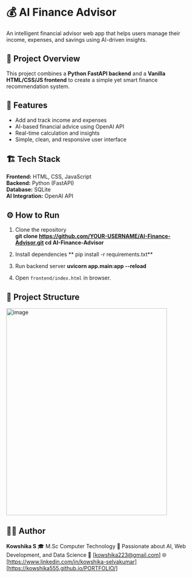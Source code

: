 
# 💰 AI Finance Advisor

An intelligent financial advisor web app that helps users manage their income, expenses, and savings using AI-driven insights.

## 🚀 Project Overview
This project combines a **Python FastAPI backend** and a **Vanilla HTML/CSS/JS frontend** to create a simple yet smart finance recommendation system.

## 🧠 Features
- Add and track income and expenses  
- AI-based financial advice using OpenAI API  
- Real-time calculation and insights  
- Simple, clean, and responsive user interface  

## 🏗️ Tech Stack
**Frontend:** HTML, CSS, JavaScript  
**Backend:** Python (FastAPI)  
**Database:** SQLite  
**AI Integration:** OpenAI API  

## ⚙️ How to Run
1. Clone the repository  
   **git clone https://github.com/YOUR-USERNAME/AI-Finance-Advisor.git
   cd AI-Finance-Advisor**

2. Install dependencies
  ** pip install -r requirements.txt**

3. Run backend server
   **uvicorn app.main:app --reload**

4. Open `frontend/index.html` in browser.

## 📂 Project Structure

<img width="424" height="546" alt="image" src="https://github.com/user-attachments/assets/ccd9821a-3ed9-4ad6-8304-1f727caf3224" />


## 👩‍💻 Author

**Kowshika S**
🎓 M.Sc Computer Technology
💼 Passionate about AI, Web Development, and Data Science
📧 [kowshika223@gmail.com]
🌐 [https://www.linkedin.com/in/kowshika-selvakumar] [https://kowshika555.github.io/PORTFOLIO/]

